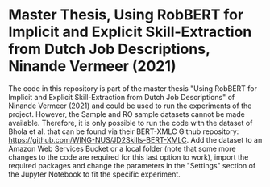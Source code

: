 # Master Thesis, Using RobBERT for Implicit and Explicit Skill-Extraction from Dutch Job Descriptions, Ninande Vermeer (2021)

The code in this repository is part of the master thesis "Using RobBERT for Implicit and Explicit Skill-Extraction from Dutch Job Descriptions" of Ninande Vermeer (2021) and could be used to run the experiments of the project. However, the Sample and RO sample datasets cannot be made available. Therefore, it is only possible to run the code with the dataset of Bhola et al. that can be found via their BERT-XMLC Github repository: https://github.com/WING-NUS/JD2Skills-BERT-XMLC. Add the dataset to an Amazon Web Services Bucket or a local folder (note that some more changes to the code are required for this last option to work), import the required packages and change the parameters in the "Settings" section of the Jupyter Notebook to fit the specific experiment.

